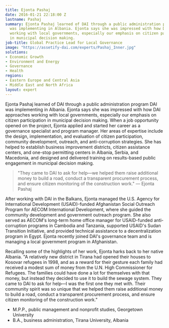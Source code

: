 ```yaml
---
title: Ejonta Pashaj
date: 2016-01-21 22:18:00 Z
lastname: Pashaj
summary: Ejonta Pashaj learned of DAI through a public administration program DAI
  was implementing in Albania. Ejonta says she was impressed with how DAI approaches
  working with local governments, especially our emphasis on citizen participation
  in municipal decision making.
job-title: Global Practice Lead for Local Governance
image: "https://assetify-dai.com/experts/Pashaj_Inner.jpg"
solutions:
- Economic Growth
- Environment and Energy
- Governance
- Health
regions:
- Eastern Europe and Central Asia
- Middle East and North Africa
layout: expert
---
```


Ejonta Pashaj learned of DAI through a public administration program DAI was implementing in Albania. Ejonta says she was impressed with how DAI approaches working with local governments, especially our emphasis on citizen participation in municipal decision making. When a job opportunity opened on the project, Ejonta applied and started her career as a governance specialist and program manager. Her areas of expertise include the design, implementation, and evaluation of citizen participation, community development, outreach, and anti-corruption strategies. She has helped to establish business improvement districts, citizen assistance centers, and one-stop permitting centers in Albania, Serbia, and Macedonia, and designed and delivered training on results-based public engagement in municipal decision making.

> "They came to DAI to ask for help—we helped them raise additional money to build a road, conduct a transparent procurement process, and ensure citizen monitoring of the construction work." — Ejonta Pashaj

After working with DAI in the Balkans, Ejonta managed the U.S. Agency for International Development (USAID)-funded Afghanistan Social Outreach Program for AECOM International Development, where she guided the community development and government outreach program. She also served as AECOM's long-term home office manager for USAID-funded anti-corruption programs in Cambodia and Tanzania, supported USAID's Sudan Transition Initiative, and provided technical assistance to a decentralization program in Egypt. Ejonta recently joined DAI's governance team and is managing a local government program in Afghanistan.

Recalling some of the highlights of her work, Ejonta harks back to her native Albania. "A relatively new district in Tirana had opened their houses to Kosovar refugees in 1998, and as a reward for their gesture each family had received a modest sum of money from the U.N. High Commissioner for Refugees. The families could have done a lot for themselves with that money, but instead they decided to use it to build the sewage system. They came to DAI to ask for help—I was the first one they met with. Their community spirit was so unique that we helped them raise additional money to build a road, conduct a transparent procurement process, and ensure citizen monitoring of the construction work."

* M.P.P., public management and nonprofit studies, Georgetown University
* B.A., business administration, Tirana University, Albania
